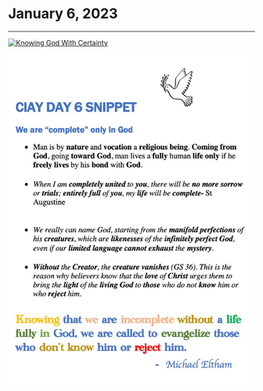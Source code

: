 # January 6, 2023
---

[![Knowing God With Certainty](https://img.youtube.com/vi/CxqVfrtdcNA/maxresdefault.jpg)](https://youtu.be/CxqVfrtdcNA "Knowing God With Certainty")

![Day 6 Snippet](https://github.com/fernal73/CIAY/blob/main/January/jpgs/Day6Snippet.jpg?raw=true)
